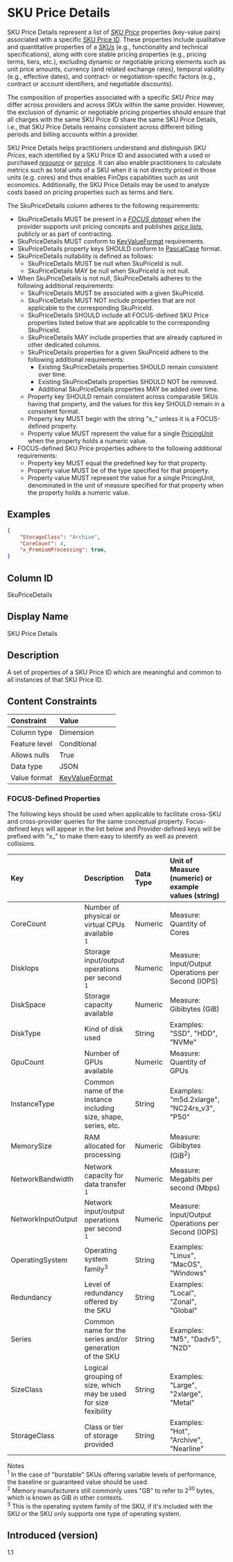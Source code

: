 # SKU Price Details

SKU Price Details represent a list of [*SKU Price*](#glossary:sku-price) properties (key-value pairs) associated with a specific [SKU Price ID](#skupriceid). These properties include qualitative and quantitative properties of a [*SKUs*](#glossary:sku) (e.g., functionality and technical specifications), along with core stable pricing properties (e.g., pricing terms, tiers, etc.), excluding dynamic or negotiable pricing elements such as unit price amounts, currency (and related exchange rates), temporal validity (e.g., effective dates), and contract- or negotiation-specific factors (e.g., contract or account identifiers, and negotiable discounts).

The composition of properties associated with a specific *SKU Price* may differ across providers and across *SKUs* within the same provider. However, the exclusion of dynamic or negotiable pricing properties should ensure that all charges with the same SKU Price ID share the same SKU Price Details, i.e., that SKU Price Details remains consistent across different billing periods and billing accounts within a provider.

SKU Price Details helps practitioners understand and distinguish *SKU Prices*, each identified by a SKU Price ID and associated with a used or purchased [*resource*](#glossary:resource) or [*service*](#glossary:service). It can also enable practitioners to calculate metrics such as total units of a SKU when it is not directly priced in those units (e.g. cores) and thus enables FinOps capabilities such as unit economics. Additionally, the SKU Price Details may be used to analyze costs based on pricing properties such as terms and tiers.

The SkuPriceDetails column adheres to the following requirements:

* SkuPriceDetails MUST be present in a [*FOCUS dataset*](#glossary:FOCUS-dataset) when the provider supports unit pricing concepts and publishes [*price lists*](#glossary:price-list), publicly or as part of contracting.
* SkuPriceDetails MUST conform to [KeyValueFormat](#key-valueformat) requirements.
* SkuPriceDetails property keys SHOULD conform to [PascalCase](#glossary:pascalcase) format.
* SkuPriceDetails nullability is defined as follows:
  * SkuPriceDetails MUST be null when SkuPriceId is null.
  * SkuPriceDetails MAY be null when SkuPriceId is not null.
* When SkuPriceDetails is not null, SkuPriceDetails adheres to the following additional requirements:
  * SkuPriceDetails MUST be associated with a given SkuPriceId.
  * SkuPriceDetails MUST NOT include properties that are not applicable to the corresponding SkuPriceId.
  * SkuPriceDetails SHOULD include all FOCUS-defined SKU Price properties listed below that are applicable to the corresponding SkuPriceId.
  * SkuPriceDetails MAY include properties that are already captured in other dedicated columns.
  * SkuPriceDetails properties for a given SkuPriceId adhere to the following additional requirements:
    * Existing SkuPriceDetails properties SHOULD remain consistent over time.
    * Existing SkuPriceDetails properties SHOULD NOT be removed.
    * Additional SkuPriceDetails properties MAY be added over time.
  * Property key SHOULD remain consistent across comparable SKUs having that property, and the values for this key SHOULD remain in a consistent format.
  * Property key MUST begin with the string "x_" unless it is a FOCUS-defined property.
  * Property value MUST represent the value for a single [PricingUnit](#pricingunit) when the property holds a numeric value.
* FOCUS-defined SKU Price properties adhere to the following additional requirements:
  * Property key MUST equal the predefined key for that property.
  * Property value MUST be of the type specified for that property.
  * Property value MUST represent the value for a single PricingUnit, denominated in the unit of measure specified for that property when the property holds a numeric value.

## Examples

```json
{
    "StorageClass": "Archive",
    "CoreCount": 4,
    "x_PremiumProcessing": true,
}
```

## Column ID

SkuPriceDetails

## Display Name

SKU Price Details

## Description

A set of properties of a SKU Price ID which are meaningful and common to all instances of that SKU Price ID.

## Content Constraints

| Constraint    | Value                              |
| :------------ | :--------------------------------- |
| Column type   | Dimension                          |
| Feature level | Conditional                        |
| Allows nulls  | True                               |
| Data type     | JSON                               |
| Value format  | [KeyValueFormat](#key-valueformat) |

### FOCUS-Defined Properties

The following keys should be used when applicable to facilitate cross-SKU and cross-provider queries for the same conceptual property. Focus-defined keys will appear in the list below and Provider-defined keys will be prefixed with "x_" to make them easy to identify as well as prevent collisions.

| Key                      | Description                                                     | Data Type        | Unit of Measure (numeric) or example values (string)  |
| :----------------------- | :-------------------------------------------------------------- | :--------------- | :---------------------------------------------------- |
| CoreCount                | Number of physical or virtual CPUs available<br><sup>1</sup>    | Numeric          | Measure: Quantity of Cores                            |
| DiskIops          | Storage input/output operations per second<br><sup>1</sup>      | Numeric          | Measure: Input/Output Operations per Second (IOPS)    |
| DiskSpace                | Storage capacity available                                      | Numeric          | Measure: Gibibytes (GiB)                              |
| DiskType                 | Kind of disk used                                               | String           | Examples: "SSD", "HDD", "NVMe"                        |
| GpuCount                 | Number of GPUs available                                        | Numeric          | Measure: Quantity of GPUs                             |
| InstanceType             | Common name of the instance including size, shape, series, etc. | String           | Examples: "m5d.2xlarge", "NC24rs_v3", "P50"           |
| MemorySize               | RAM allocated for processing                                    | Numeric          | Measure: Gibibytes (GiB<sup>2</sup>)                  |
| NetworkBandwidth         | Network capacity for data transfer<br><sup>1</sup>              | Numeric          | Measure: Megabits per second (Mbps)                   |
| NetworkInputOutput       | Network input/output operations per second<br><sup>1</sup>      | Numeric          | Measure: Input/Output Operations per Second (IOPS)    |
| OperatingSystem          | Operating system family<sup>3</sup>                             | String           | Examples: "Linux", "MacOS", "Windows"                 |
| Redundancy               | Level of redundancy offered by the SKU                          | String           | Examples: "Local", "Zonal", "Global"                  |
| Series                   | Common name for the series and/or generation of the SKU         | String           | Examples: "M5", "Dadv5", "N2D"                        |
| SizeClass                | Logical grouping of size, which may be used for size fexibility | String           | Examples: "Large", "2xlarge", "Metal"                 |
| StorageClass             | Class or tier of storage provided                               | String           | Examples: "Hot", "Archive", "Nearline"                |

Notes
<br><sup>1</sup> In the case of "burstable" SKUs offering variable levels of performance, the baseline or guaranteed value should be used.
<br><sup>2</sup> Memory manufacturers still commonly uses "GB" to refer to 2<sup>30</sup> bytes, which is known as GiB in other contexts.
<br><sup>3</sup> This is the operating system family of the SKU, if it's included with the SKU or the SKU only supports one type of operating system.

## Introduced (version)

1.1
